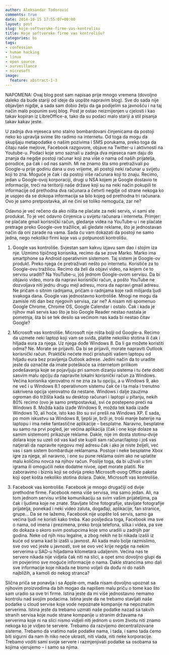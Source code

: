 ```yaml
---
author: Aleksandar Todorović
comments: true
date: 2014-10-15 17:55:07+00:00
layout: post
slug: koje-softverske-firme-vas-kontrolisu
title: Koje softverske firme vas kontrolišu?
categories: bs
tags:
- confession
- human hacking
- linux
- open source
- surveillance
- microsoft
image:
  feature: abstract-1-3
---
```


NAPOMENA: Ovaj blog post sam napisao prije mnogo vremena (dovoljno daleko da bude stariji od ideje da uopšte napravim blog). Sve do sada nije objavljen nigdje, a sada sam dobio želju da ga podijelim sa javnošću i na taj način malo popunim svoj blog. Post je ostao neizmijenjen u cjelosti i kao takav kopiran iz LibreOffice-a, tako da su podaci malo stariji a stil pisanja takav kakav jeste.

U zadnja dva mjeseca smo stalno bombardovani činjenicama da postoji neko ko upravlja svime što radimo na internetu. Od toga da mogu da skupljaju metapodatke o našim pozivima i SMS porukama, preko toga da čitaju naše mejlove, Facebook razgovore, objave na Twitter-u i aktivnosti na Youtube-u. Podaci koje smo saznali u zadnja dva mjeseca nam daju do znanja da negdje postoji računar koji zna više o nama od naših prijatelja, porodice, pa čak i od nas samih. Mi ne znamo šta smo pretraživali po Google-u prije godinu dana u ovo vrijeme, ali postoji neki računar u svijetu koji to zna. Moguće je čak i da postoji više računara koji to znaju. Recimo, jedan u Google-ovoj korporaciji, drugi u NSA kojem je Google dostavio te informacije, treći na teritoriji naše države koji su na neki način pokupili te informacije od prethodna dva računara a četvrti negdje od strane nekoga ko je uspjeo da se dokopa informacija sa bilo kojeg od prethodna tri računara. Ovo je samo pretpostavka, ali ne čini se toliko nemoguća, zar ne?

Odavno je već rečeno da ako ništa ne plaćate za neki servis, vi sami ste produkat. To je već odavno činjenica u svijetu računara i interneta. Primjer: ne plaćate gmail korisnički račun, gledanje videa na YouTube-u i ne plaćate pretrage preko Google-ove tražilice, ali gledate reklame, što je jednostavan način da oni zarade na vama. Sada ću vam dokazati da postoji ne samo jedna, nego nekoliko firmi koje vas u potpunosti kontrolišu.

1. Google vas kontroliše. Svjestan sam kakvu izjavu sam dao i stojim iza nje. Uzmimo tipičnog korisnika, recimo da se zove Marko. Marko ima smartphone sa Android operativnim sistemom. Taj sistem je Google-ov produkt. Preko njega će pretraživati nešto po internetu. Koristiće za to Google-ovu tražilicu. Recimo da želi da objavi video, na kojem će to servisu uraditi? Na YouTube-u, još jednom Google-ovom servisu. Da bi objavio video, mora da napravi korisnički račun, a pošto YouTube ne dozvoljava niti jednu drugu mejl adresu, mora da napravi gmail adresu. Ne pričam o sitnim radnjama, pričam o radnjama koje radi milijarda ljudi svakoga dana. Google vas jednostavno kontroliše. Mnogi ne mogu da zamisle niti dan bez njegovih servisa, zar ne? A nisam niti spomenuo Google Chrome, Chrome OS, Google Calendar i ostalo. Čak i kada je njihov mali servis kao što je bio Google Reader nestao nastala je pometnja, šta bi se tek desilo sa većinom nas kada bi nestao čitav Google?

2. Microsoft vas kontroliše. Microsoft nije ništa bolji od Google-a. Recimo da uzmete neki laptop koji vam se sviđa, platite nekoliko stotina ili čak i hiljada eura za njega. Uz njega dođe Windows 8. Da li ga možete koristiti odma? Ne. Morate se prijaviti. Da bi se prijavili, morate napraviti Outlook korisnički račun. Praktički nećete moći pristupiti vašem laptopu od hiljadu eura bez pravljenja Outlook adrese. Jedini način da to uradite jeste da označite da imate poteškoće sa internetom prilikom podešavanja koje se pojavljuju pri samom dizanju sistema i tu ćete dobiti sasvim malu opciju da napravite lokalni korisnički račun za Windows. Većina korisnika vjerovatno ni ne zna za tu opciju, a u Windows 9, ako ne već i u Windows 8.1 operativnom sistemu čak će i ta mala i trenutno sakrivena opcija vjerovatno da nestane. Windows i dalje zauzima ogroman dio tržišta kada su desktop računari i laptopi u pitanju, nekih 80% recimo (ovo je samo pretpostavka), svi će postepeno preći na Windows 8. Možda kada izađe Windows 9, možda tek kada izađe Windows 10, ali hoće, isto kao što su svi prešli na Windows XP. E sada, po mom iskustvu sa Windows 8, ljepši je, brži je, troši manje baterije na laptopu i ima neke fantastične aplikacije – besplatne. Naravno, besplatne su samo na prvi pogled, jer većina aplikacija (čak i one koje dolaze sa samim sistemom) prikazuje reklame. Dakle, nije im dosta stotinu-dvije dolara koje su uzeli od vas kad ste kupili sam računar/laptop i još vas natjerali da napravite njegovu mejl adresu čak i ako je niste željeli, već vas i sam sistem bombarduje reklamama. Postoje i neke besplatne Xbox igre za njega, ali naravno, i one su pune reklama osim ako ne uplatite malu količinu novca na njihov račun. Poslije toga, da bi uživali u tim igrama ili omogućili neke dodatne nivoe, opet morate platiti. Ne zaboravimo i biznis koji se odvija preko Microsoft-ovog Office paketa koji opet košta nekoliko stotina dolara. Dakle, Microsoft vas kontroliše.

3. Facebook vas kontroliše. Facebook je mnogo drugačiji od dvije prethodne firme. Facebook nema više servisa, ima samo jedan. Ali, na tom jednom servisu vršite komunikaciju sa svim vašim prijateljima, pa čak i ljudima koje ne znate. Stavljate lične fotografije, stavljate fotografije prijatelja, ponekad i neki video zaluta, događaji, aplikacije, fan stranice, grupe… Da se ne lažemo, Facebook nije uopšte loš servis, samo ga većina ljudi ne koristi kako treba. Kao posljedica toga, Facebook ima sve o nama, od imena i prezimena, preko broja telefona, slika i videa, pa sve do dokaza o skoro svim postupcima koje smo uradili u zadnjih par godina. Neke od njih nisu legalne, a zbog nekih ne bi nikada izašli iz kuće od srama kad bi izašli u javnost. Ali kada malo bolje razmislimo, sve ovo već jeste u javnosti, sve se ovo već krije negdje na nekim serverima u SAD-u hiljadama kilometara udaljenim. Većina nas te servere nikada nije vidjela čak niti na slici, a opet smo dovoljno glupi da im povjerimo sve moguće informacije o nama. Dakle strancima smo dali sve informacije koje nikada ne bismo voljeli da dođu ni do naših najbližih, a kamoli do nekog stranca?

Slična priča se ponavlja i sa Apple-om, mada nisam dovoljno upoznat sa njihovim proizvodima da bih mogao da napišem malu priču o tome kao što sam uradio sa ove tri firme. Istina jeste da mi više jednostavno nemamo kontrolu nad svojim podacima. Istina jeste da ne trebamo stavljati naše podatke u cloud servise koje vode nepoznate kompanije na nepoznatim serverima. Istina jeste da trebamo uzmati naše podatke nazad sa takvih stranih servisa koje nude strane kompanije u stranim državama na serverima koje ni na slici nismo vidjeli niti jednom u svom životu niti znamo nekoga ko je vidjeo te servere. Trebamo da razvijemo decentralizovane sisteme. Trebamo da vratimo naše podatke nama, i tada, i samo tada ćemo biti sigurni da nam ih niko neće ukrasti, niti vlada, niti neke korporacije. Trebamo voditi sami svoje servere i razmjenjivati podatke sa osobama sa kojima vjerujemo – i samo sa njima.
